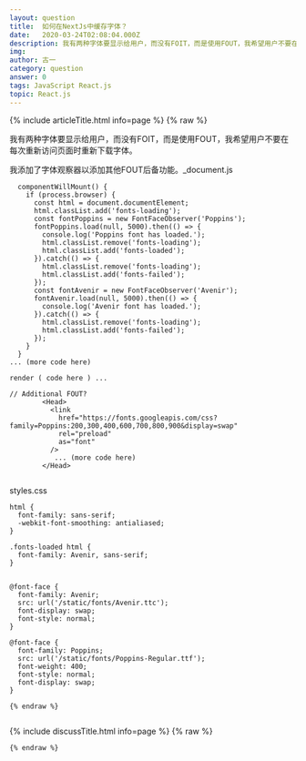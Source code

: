 ```yaml
---
layout: question
title:  如何在NextJs中缓存字体？
date:   2020-03-24T02:08:04.000Z
description: 我有两种字体要显示给用户，而没有FOIT，而是使用FOUT，我希望用户不要在每次重新访问页面时重新下载字体。我添加了字体观察器以添加其他FOUT后备功...
img: 
author: 古一
category: question
answer: 0
tags: JavaScript React.js
topic: React.js
---
```

<div class="article-root">
  <div class="article">
    {% include articleTitle.html info=page %}
    {% raw %}
    <div class="article-content"><p><font style="vertical-align: inherit;"><font style="vertical-align: inherit;">我有两种字体要显示给用户，而没有FOIT，而是使用FOUT，我希望用户不要在每次重新访问页面时重新下载字体。</font></font></p>

<p><font style="vertical-align: inherit;"><font style="vertical-align: inherit;">我添加了字体观察器以添加其他FOUT后备功能。</font><font style="vertical-align: inherit;">_document.js</font></font></p>

<pre><code>  componentWillMount() {<font></font>
    if (process.browser) {<font></font>
      const html = document.documentElement;<font></font>
      html.classList.add('fonts-loading');<font></font>
      const fontPoppins = new FontFaceObserver('Poppins');<font></font>
      fontPoppins.load(null, 5000).then(() =&gt; {<font></font>
        console.log('Poppins font has loaded.');<font></font>
        html.classList.remove('fonts-loading');<font></font>
        html.classList.add('fonts-loaded');<font></font>
      }).catch(() =&gt; {<font></font>
        html.classList.remove('fonts-loading');<font></font>
        html.classList.add('fonts-failed');<font></font>
      });<font></font>
      const fontAvenir = new FontFaceObserver('Avenir');<font></font>
      fontAvenir.load(null, 5000).then(() =&gt; {<font></font>
        console.log('Avenir font has loaded.');<font></font>
      }).catch(() =&gt; {<font></font>
        html.classList.remove('fonts-loading');<font></font>
        html.classList.add('fonts-failed');<font></font>
      });<font></font>
    }<font></font>
  }<font></font>
... (more code here)<font></font>
<font></font>
render ( code here ) ...<font></font>
<font></font>
// Additional FOUT?<font></font>
        &lt;Head&gt;<font></font>
          &lt;link<font></font>
            href="https://fonts.googleapis.com/css?family=Poppins:200,300,400,600,700,800,900&amp;display=swap"<font></font>
            rel="preload"<font></font>
            as="font"<font></font>
          /&gt;<font></font>
           ... (more code here)<font></font>
        &lt;/Head&gt;<font></font>
<font></font>
</code></pre>

<p><font style="vertical-align: inherit;"><font style="vertical-align: inherit;">styles.css</font></font></p>

<pre><code>html {<font></font>
  font-family: sans-serif;<font></font>
  -webkit-font-smoothing: antialiased;<font></font>
}<font></font>
<font></font>
.fonts-loaded html {<font></font>
  font-family: Avenir, sans-serif;<font></font>
}<font></font>
<font></font>
<font></font>
@font-face {<font></font>
  font-family: Avenir;<font></font>
  src: url('/static/fonts/Avenir.ttc');<font></font>
  font-display: swap;<font></font>
  font-style: normal;<font></font>
}<font></font>
<font></font>
@font-face {<font></font>
  font-family: Poppins;<font></font>
  src: url('/static/fonts/Poppins-Regular.ttf');<font></font>
  font-weight: 400;<font></font>
  font-style: normal;<font></font>
  font-display: swap;<font></font>
}<font></font>
</code></pre></div>
    {% endraw %}
  </div>
  <p style="height: 0;width:0;overflow: hidden;"> 第3212篇《如何在NextJs中缓存字体？》来自Winter(https://github.com/aiyld/aiyld.github.io)的站点</p>
  <div class="discuss-wrapper">
    {% include discussTitle.html info=page %}
    {% raw %}
    
    {% endraw %}
  </div>
<div>
